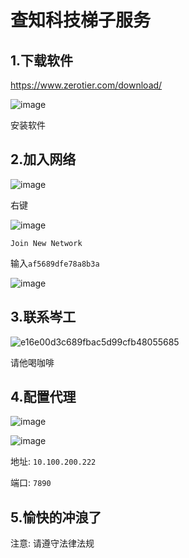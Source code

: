 # 查知科技梯子服务

## 1.下载软件




https://www.zerotier.com/download/


![image](https://github.com/user-attachments/assets/ea8ef4d3-f14d-4fca-9d9d-e9964d31d0eb)


安装软件


## 2.加入网络


![image](https://github.com/user-attachments/assets/b655d5b8-089d-4de0-a7b6-1c8349d6573f)


右键

![image](https://github.com/user-attachments/assets/09e32e8e-c537-46b5-ad5d-c331766132ff)


`Join New Network`

输入`af5689dfe78a8b3a`


![image](https://github.com/user-attachments/assets/099bfba4-acff-4000-9ab6-961c70e7e111)


## 3.联系岑工


![e16e00d3c689fbac5d99cfb48055685](https://github.com/user-attachments/assets/6b9946ee-add1-410c-b609-a7354efdfaaa)

请他喝咖啡



## 4.配置代理

![image](https://github.com/user-attachments/assets/8bdf6d0f-5c9f-48b4-9a36-7363ae8596ea)


![image](https://github.com/user-attachments/assets/fdd8875c-5e0e-4fe8-b8d6-665ae437113c)


地址: `10.100.200.222`

端口: `7890`


## 5.愉快的冲浪了

注意: 请遵守法律法规
